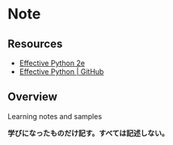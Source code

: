# Note

## Resources

- [Effective Python 2e](https://www.oreilly.co.jp/books/9784873119175/)
- [Effective Python | GitHub](https://github.com/EVictorson/effective_python)

## Overview

Learning notes and samples

**学びになったものだけ記す。すべては記述しない。**



